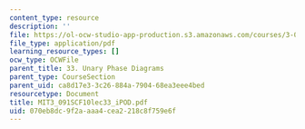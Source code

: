 ```yaml
---
content_type: resource
description: ''
file: https://ol-ocw-studio-app-production.s3.amazonaws.com/courses/3-091sc-introduction-to-solid-state-chemistry-fall-2010/070eb8dc9f2aaaa4cea2218c8f759e6f_MIT3_091SCF10lec33_iPOD.pdf
file_type: application/pdf
learning_resource_types: []
ocw_type: OCWFile
parent_title: 33. Unary Phase Diagrams
parent_type: CourseSection
parent_uid: ca8d17e3-3c26-884a-7904-68ea3eee4bed
resourcetype: Document
title: MIT3_091SCF10lec33_iPOD.pdf
uid: 070eb8dc-9f2a-aaa4-cea2-218c8f759e6f
---
```

